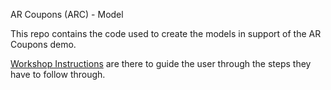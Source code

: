 AR Coupons (ARC) - Model 

This repo contains the code used to create the models in support of the AR Coupons demo. 

[Workshop Instructions](attendee_instructions.md) are there to guide the user through the steps they have to follow through. 

